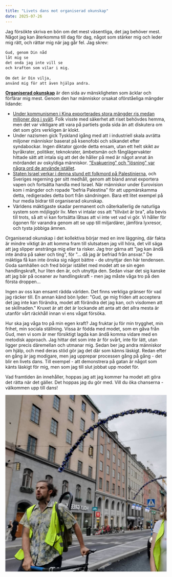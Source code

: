 ```yaml
---
title: "Livets dans mot organiserad okunskap"
date: 2025-07-26
---
```


Jag försökte skriva en bön om det mest väsentliga, det jag behöver mest. Något jag kan återkomma till dag för dag, något som stärker mig och leder mig rätt, och rättar mig när jag går fel. Jag skrev:

```
Gud, genom Din nåd
låt mig se 
det onda jag inte vill se
och kraften som vilar i mig.

Om det är Din vilja,
använd mig för att även hjälpa andra.
```

[**Organiserad okunskap**](https://www.youtube.com/watch?v=Udw6YpEc8Os) är den sida av mänskligheten som äcklar och förfärar mig mest. Genom den har människor orsakat oförståeliga mängder lidande:

 * [Under kommunismen i Kina exporterades stora mängder ris medan miljoner dog i svält](https://pmc.ncbi.nlm.nih.gov/articles/PMC1127087/). Folk visste med säkerhet att riset behövdes hemma, men det var viktigare att vara på partiets goda sida än att diskutera om det som görs verkligen är klokt. 
 * Under nazismen gick Tyskland igång med att i industriell skala avrätta miljoner människor baserat på ksenofobi och sökandet efter syndabockar. Ingen diktator gjorde detta ensam, utan ett helt skikt av byråkrater, politiker, teknokrater, ämbetsmän och fånglägervakter hittade sätt att intala sig att det de håller på med är något annat än mördandet av oskyldiga människor. ["Evakuering" och "lösning" var några ord de använde istället](https://youtu.be/BFu3T2qDUJs?feature=shared&t=813).  
 * [Staten Israel verkar i denna stund ett folkmord på Palestinierna](https://www.cbc.ca/news/world/icc-mideast-war-arrest-warrants-1.7389265), och Sveriges regerning ger sitt medhåll, genom att bland annat exportera vapen och fortsätta handla med Israel. När människor under Eurovision kom i mängder och ropade "befria Palestina" för att uppmärskamma detta, redigerades detta bort från sändningen. Bara ett litet exempel på hur media bidrar till organiserad okunskap.
 * Världens mäktigaste skadar permanent och oåterkallerlig de naturliga system som möjliggör liv. Men vi intalar oss att "tillväxt är bra", alla bevis till trots, så att vi kan fortsätta låtsas att vi inte vet vad vi gör. Vi håller för ögonen för varandra genom att se upp till miljardärer, jämföra lyxresor, och tysta jobbiga ämnen.

Organiserad okunskap i det kollektiva börjar med en inre läggning, där fakta är mindre viktigt än att komma fram till slutsatsen jag vill höra, det vill säga att jag slipper anstränga mig eller ta risker. Jag tror gärna att "jag kan ändå inte ändra på saker och ting", för "... då jag är befriad från ansvar."  De mäktiga få kan inte önska sig något bättre - de utnyttjar den här tendensen. Goda samhällen och fred börjar istället med modet att se sin egen handlingskraft, hur liten den är, och utnyttja den. Sedan visar det sig kanske att jag bär på oceaner av handlingskraft - men jag måste våga tro på den första droppen...

Ingen av oss kan ensamt rädda världen. Det finns verkliga gränser för vad jag räcker till. En annan känd bön lyder: "Gud, ge mig friden att acceptera det jag inte kan förändra, modet att förändra det jag kan, och visdomen att se skillnaden." Kruxet är att det är lockande att anta att det allra mesta är utanför vårt räckhåll innan vi ens vågat försöka.

Hur ska jag våga tro på min egen kraft? Jag fruktar ju för min trygghet, min frihet, min sociala ställning. Vissa är födda med modet, som en gåva från Gud, men vi som är mer försiktigt lagda kan ändå komma vidare med en metodisk approach. Jag hittar det som inte är för svårt, inte för lätt, utan ligger precis däremellan och utmanar mig. Sedan ber jag andra människor om hjälp, och med deras stöd gör jag det där som känns läskigt. Redan efter en gång är jag modigare, men jag upprepar processen gång på gång - det blir en livets dans. Till exempel - att demonstrera på gatan är något som känts läskigt för mig, men som jag till slut jobbat upp modet för.

Vad framtiden än innehåller, hoppas jag att jag kommer ha modet att göra det rätta när det gäller. Det hoppas jag du gör med. Vill du öka chanserna - välkommen upp till dans!

![Bild på mig när jag demonstrerar på gatan](/assets/images/streetwalk.jpg)


